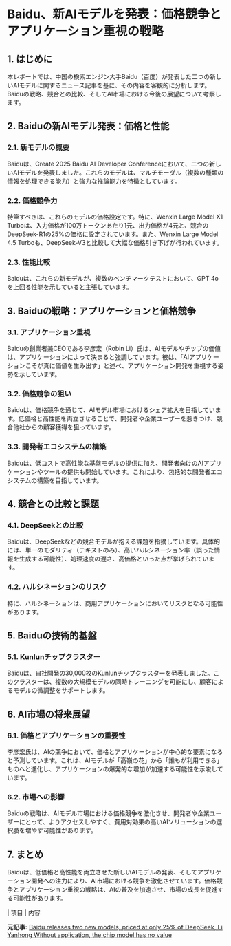 # Baidu、新AIモデルを発表：価格競争とアプリケーション重視の戦略

## 1. はじめに

本レポートでは、中国の検索エンジン大手Baidu（百度）が発表した二つの新しいAIモデルに関するニュース記事を基に、その内容を客観的に分析します。Baiduの戦略、競合との比較、そしてAI市場における今後の展望について考察します。

## 2. Baiduの新AIモデル発表：価格と性能

### 2.1. 新モデルの概要

Baiduは、Create 2025 Baidu AI Developer Conferenceにおいて、二つの新しいAIモデルを発表しました。これらのモデルは、マルチモーダル（複数の種類の情報を処理できる能力）と強力な推論能力を特徴としています。

### 2.2. 価格競争力

特筆すべきは、これらのモデルの価格設定です。特に、Wenxin Large Model X1 Turboは、入力価格が100万トークンあたり1元、出力価格が4元と、競合のDeepSeek-R1の25%の価格に設定されています。また、Wenxin Large Model 4.5 Turboも、DeepSeek-V3と比較して大幅な価格引き下げが行われています。

### 2.3. 性能比較

Baiduは、これらの新モデルが、複数のベンチマークテストにおいて、GPT 4oを上回る性能を示していると主張しています。

## 3. Baiduの戦略：アプリケーションと価格競争

### 3.1. アプリケーション重視

Baiduの創業者兼CEOである李彦宏（Robin Li）氏は、AIモデルやチップの価値は、アプリケーションによって決まると強調しています。彼は、「AIアプリケーションこそが真に価値を生み出す」と述べ、アプリケーション開発を重視する姿勢を示しています。

### 3.2. 価格競争の狙い

Baiduは、価格競争を通じて、AIモデル市場におけるシェア拡大を目指しています。低価格と高性能を両立させることで、開発者や企業ユーザーを惹きつけ、競合他社からの顧客獲得を狙っています。

### 3.3. 開発者エコシステムの構築

Baiduは、低コストで高性能な基盤モデルの提供に加え、開発者向けのAIアプリケーションやツールの提供も開始しています。これにより、包括的な開発者エコシステムの構築を目指しています。

## 4. 競合との比較と課題

### 4.1. DeepSeekとの比較

Baiduは、DeepSeekなどの競合モデルが抱える課題を指摘しています。具体的には、単一のモダリティ（テキストのみ）、高いハルシネーション率（誤った情報を生成する可能性）、処理速度の遅さ、高価格といった点が挙げられています。

### 4.2. ハルシネーションのリスク

特に、ハルシネーションは、商用アプリケーションにおいてリスクとなる可能性があります。

## 5. Baiduの技術的基盤

### 5.1. Kunlunチップクラスター

Baiduは、自社開発の30,000枚のKunlunチップクラスターを発表しました。このクラスターは、複数の大規模モデルの同時トレーニングを可能にし、顧客によるモデルの微調整をサポートします。

## 6. AI市場の将来展望

### 6.1. 価格とアプリケーションの重要性

李彦宏氏は、AIの競争において、価格とアプリケーションが中心的な要素になると予測しています。これは、AIモデルが「高嶺の花」から「誰もが利用できる」ものへと進化し、アプリケーションの爆発的な増加が加速する可能性を示唆しています。

### 6.2. 市場への影響

Baiduの戦略は、AIモデル市場における価格競争を激化させ、開発者や企業ユーザーにとって、よりアクセスしやすく、費用対効果の高いAIソリューションの選択肢を増やす可能性があります。

## 7. まとめ

Baiduは、低価格と高性能を両立させた新しいAIモデルの発表、そしてアプリケーション開発への注力により、AI市場における競争を激化させています。価格競争とアプリケーション重視の戦略は、AIの普及を加速させ、市場の成長を促進する可能性があります。

| 項目 | 内容 

**元記事:** [Baidu releases two new models, priced at only 25% of DeepSeek, Li Yanhong Without application, the chip model has no value](https://longportapp.com/en/news/237534459)
